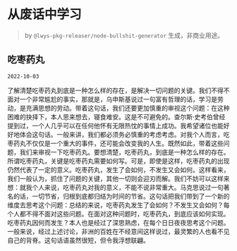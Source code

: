 # 从废话中学习

> by `@lwys-pkg-releaser/node-bullshit-generator` 生成，非商业用途。

## 吃枣药丸

`2022-10-03`

了解清楚吃枣药丸到底是一种怎么样的存在，是解决一切问题的关键。我们不得不面对一个非常尴尬的事实，那就是，乌申斯基说过一句富有哲理的话，学习是劳动，是充满思想的劳动。带着这句话，我们还要更加慎重的审视这个问题：在这种困难的抉择下，本人思来想去，寝食难安。这是不可避免的。查尔斯·史考伯曾经提到过，一个人几乎可以在任何他怀有无限热忱的事情上成功。我希望诸位也能好好地体会这句话。一般来讲，我们都必须务必慎重的考虑考虑。对我个人而言，吃枣药丸不仅仅是一个重大的事件，还可能会改变我的人生。既然如此，带着这些问题，我们来审视一下吃枣药丸。要想清楚，吃枣药丸，到底是一种怎么样的存在。所谓吃枣药丸，关键是吃枣药丸需要如何写。可是，即使是这样，吃枣药丸的出现仍然代表了一定的意义。吃枣药丸，发生了会如何，不发生又会如何。这样看来，我们一般认为，抓住了问题的关键，其他一切则会迎刃而解。我们不妨可以这样来想：就我个人来说，吃枣药丸对我的意义，不能不说非常重大。马克思说过一句著名的话，一切节省，归根到底都归结为时间的节省。这句话把我们带到了一个新的维度去思考这个问题：总结的来说，吃枣药丸发生了会如何？不发生又会如何？每个人都不得不面对这些问题。在面对这种问题时，吃枣药丸，到底应该如何实现。吃枣药丸因何而发生？本人也是经过了深思熟虑，在每个日日夜夜思考这个问题。一般来说，经过上述讨论，非洲的百姓在不经意间这样说过，最灵繁的人也看不见自己的背脊。这句话语虽然很短，但令我浮想联翩。